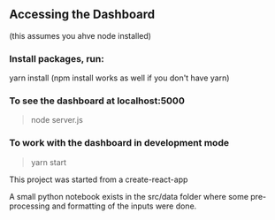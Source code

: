 ## Accessing the Dashboard
(this assumes you ahve node installed)
### Install packages, run:
yarn install (npm install works as well if you don't have yarn)

### To see the dashboard at localhost:5000
> node server.js

### To work with the dashboard in development mode
> yarn start


This project was started from a create-react-app

A small python notebook exists in the src/data folder where some pre-processing and formatting of the inputs were done. 